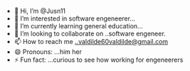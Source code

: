 - 👋 Hi, I’m @Jusn11
- 👀 I’m interested in software engeneerer...
- 🌱 I’m currently learning general education...
- 💞️ I’m looking to collaborate on ..software engeneer.
- 📫 How to reach me ..valdilde60valdilde@gmail.com
- 😄 Pronouns: ...him her
- ⚡ Fun fact: ...curious to see how working for engeneerers

<!---
Jusn11/Jusn11 is a ✨ special ✨ repository because its `README.md` (this file) appears on your GitHub profile.
You can click the Preview link to take a look at your changes.
--->
